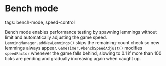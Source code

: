 # Bench mode

tags: bench-mode, speed-control

Bench mode enables performance testing by spawning lemmings without limit and automatically adjusting the game speed. `LemmingManager.addNewLemmings()` skips the remaining-count check so new lemmings always appear. `GameTimer.#benchSpeedAdjust()` modifies `speedFactor` whenever the game falls behind, slowing to 0.1 if more than 100 ticks are pending and gradually increasing again when caught up.
